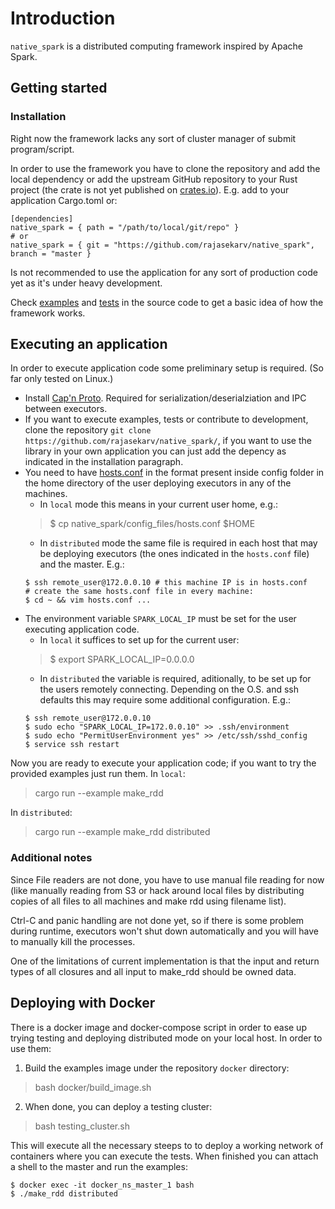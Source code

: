 # Introduction

`native_spark` is a distributed computing framework inspired by Apache Spark.

## Getting started

### Installation

Right now the framework lacks any sort of cluster manager of submit program/script.

In order to use the framework you have to clone the repository and add the local dependency or add the upstream GitHub repository to your Rust project (the crate is not yet published on [crates.io](https://crates.io/)). E.g. add to your application Cargo.toml or:

```doc
[dependencies]
native_spark = { path = "/path/to/local/git/repo" }
# or
native_spark = { git = "https://github.com/rajasekarv/native_spark", branch = "master }
```

Is not recommended to use the application for any sort of production code yet as it's under heavy development.

Check [examples](https://github.com/rajasekarv/native_spark/tree/master/examples) and [tests](https://github.com/rajasekarv/native_spark/tree/master/tests) in the source code to get a basic idea of how the framework works.

## Executing an application

In order to execute application code some preliminary setup is required. (So far only tested on Linux.)

* Install [Cap'n Proto](https://capnproto.org/install.html). Required for serialization/deserialziation and IPC between executors.
* If you want to execute examples, tests or contribute to development, clone the repository `git clone https://github.com/rajasekarv/native_spark/`, if you want to use the library in your own application you can just add the depency as indicated in the installation paragraph.
* You need to have [hosts.conf](https://github.com/rajasekarv/native_spark/blob/master/config_files/hosts.conf) in the format present inside config folder in the home directory of the user deploying executors in any of the machines.
    * In `local` mode this means in your current user home, e.g.:
    > $ cp native_spark/config_files/hosts.conf $HOME
    * In `distributed` mode the same file is required in each host that may be deploying executors (the ones indicated in the `hosts.conf` file) and the master. E.g.:
    ```doc
    $ ssh remote_user@172.0.0.10 # this machine IP is in hosts.conf
    # create the same hosts.conf file in every machine:
    $ cd ~ && vim hosts.conf ...
    ```
* The environment variable `SPARK_LOCAL_IP` must be set for the user executing application code.
    * In `local` it suffices to set up for the current user:
    > $ export SPARK_LOCAL_IP=0.0.0.0
    * In `distributed` the variable is required, aditionally, to be set up for the users remotely connecting. Depending on the O.S. and ssh defaults this may require some additional configuration. E.g.:
    ```doc
    $ ssh remote_user@172.0.0.10
    $ sudo echo "SPARK_LOCAL_IP=172.0.0.10" >> .ssh/environment
    $ sudo echo "PermitUserEnvironment yes" >> /etc/ssh/sshd_config
    $ service ssh restart 
    ```

Now you are ready to execute your application code; if you want to try the provided 
examples just run them. In `local`:
> cargo run --example make_rdd

In `distributed`:
> cargo run --example make_rdd distributed

### Additional notes

Since File readers are not done, you have to use manual file reading for now (like manually reading from S3 or hack around local files by distributing copies of all files to all machines and make rdd using filename list).

Ctrl-C and panic handling are not done yet, so if there is some problem during runtime, executors won't shut down automatically and you will have to manually kill the processes.

One of the limitations of current implementation is that the input and return types of all closures and all input to make_rdd should be owned data.

## Deploying with Docker

There is a docker image and docker-compose script in order to ease up trying testing 
and deploying distributed mode on your local host. In order to use them:

1. Build the examples image under the repository `docker` directory:
> bash docker/build_image.sh

2. When done, you can deploy a testing cluster:
> bash testing_cluster.sh

This will execute all the necessary steeps to to deploy a working network of containers where you can execute the tests. When finished you can attach a shell to the master and run the examples:
```doc
$ docker exec -it docker_ns_master_1 bash
$ ./make_rdd distributed
```
